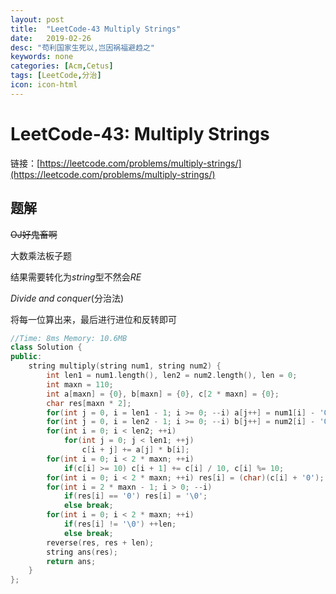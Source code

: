 ```yaml
---
layout: post
title:  "LeetCode-43 Multiply Strings"
date:   2019-02-26
desc: "苟利国家生死以,岂因祸福避趋之"
keywords: none
categories: [Acm,Cetus]
tags: [LeetCode,分治]
icon: icon-html
---
```


#  LeetCode-43: Multiply Strings

链接：[https://leetcode.com/problems/multiply-strings/](https://leetcode.com/problems/multiply-strings/)

## 题解

~~OJ​好鬼畜啊~~

大数乘法板子题

结果需要转化为$string$型不然会$RE$

$Divide\;and\;conquer$(分治法)​

将每一位算出来，最后进行进位和反转即可

```c++
//Time: 8ms Memory: 10.6MB
class Solution {
public:
	string multiply(string num1, string num2) {
		int len1 = num1.length(), len2 = num2.length(), len = 0;
		int maxn = 110;
		int a[maxn] = {0}, b[maxn] = {0}, c[2 * maxn] = {0};
		char res[maxn * 2];
		for(int j = 0, i = len1 - 1; i >= 0; --i) a[j++] = num1[i] - '0';
		for(int j = 0, i = len2 - 1; i >= 0; --i) b[j++] = num2[i] - '0';
		for(int i = 0; i < len2; ++i)
			for(int j = 0; j < len1; ++j)
				c[i + j] += a[j] * b[i];
		for(int i = 0; i < 2 * maxn; ++i)
			if(c[i] >= 10) c[i + 1] += c[i] / 10, c[i] %= 10;
		for(int i = 0; i < 2 * maxn; ++i) res[i] = (char)(c[i] + '0');
		for(int i = 2 * maxn - 1; i > 0; --i)
			if(res[i] == '0') res[i] = '\0';
			else break;
		for(int i = 0; i < 2 * maxn; ++i)
			if(res[i] != '\0') ++len;
			else break;
		reverse(res, res + len);
		string ans(res);
		return ans;
	}
};
```